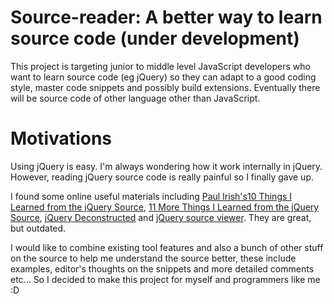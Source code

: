Source-reader: A better way to learn source code (under development)
=============
This project is targeting junior to middle level JavaScript developers who want to learn source code (eg jQuery) so they can adapt to a good coding style, master code snippets and possibly build extensions. Eventually there will be source code of other language other than JavaScript.

Motivations
=============
Using jQuery is easy. I'm always wondering how it work internally in jQuery. However, reading jQuery source code is really painful so I finally gave up. 

I found some online useful materials including <a href='https://github.com/paulirish'>Paul Irish's</a><a href='http://www.youtube.com/watch?v=i_qE1iAmjFg'>10 Things I Learned from the jQuery Source</a>, <a href='http://www.youtube.com/watch?v=ARnp9Y8xgR4'>11 More Things I Learned from the jQuery Source</a>, <a href='http://www.keyframesandcode.com/resources/javascript/deconstructed/jquery'>jQuery Deconstructed</a> and <a href='http://james.padolsey.com/jquery'>jQuery source viewer</a>. They are great, but outdated. 

I would like to combine existing tool features and also a bunch of other stuff on the source to help me understand the source better, these include examples, editor's thoughts on the snippets and more detailed comments etc... So I decided to make this project for myself and programmers like me :D
